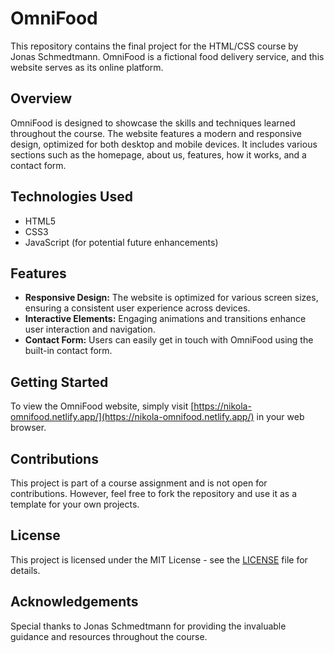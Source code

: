 # OmniFood

This repository contains the final project for the HTML/CSS course by Jonas Schmedtmann. OmniFood is a fictional food delivery service, and this website serves as its online platform.

## Overview

OmniFood is designed to showcase the skills and techniques learned throughout the course. The website features a modern and responsive design, optimized for both desktop and mobile devices. It includes various sections such as the homepage, about us, features, how it works, and a contact form.

## Technologies Used

- HTML5
- CSS3
- JavaScript (for potential future enhancements)

## Features

- **Responsive Design:** The website is optimized for various screen sizes, ensuring a consistent user experience across devices.
- **Interactive Elements:** Engaging animations and transitions enhance user interaction and navigation.
- **Contact Form:** Users can easily get in touch with OmniFood using the built-in contact form.

## Getting Started

To view the OmniFood website, simply visit [https://nikola-omnifood.netlify.app/](https://nikola-omnifood.netlify.app/) in your web browser.

## Contributions

This project is part of a course assignment and is not open for contributions. However, feel free to fork the repository and use it as a template for your own projects.

## License

This project is licensed under the MIT License - see the [LICENSE](LICENSE) file for details.

## Acknowledgements

Special thanks to Jonas Schmedtmann for providing the invaluable guidance and resources throughout the course.
